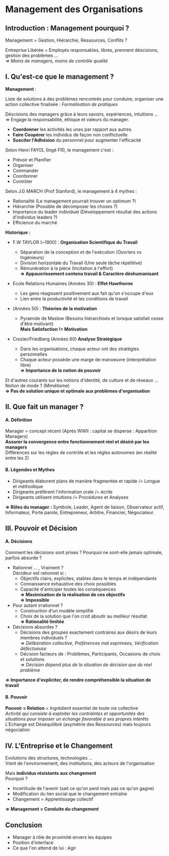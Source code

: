 # Management des Organisations #

## Introduction : Management pourquoi ? ##

Management = Gestion, Hiérarchie, Ressources, Conflits ?  

Entreprise Libérée = Employés responsables, libres, prennent déscisions, gestion des problèmes ...  
*=> Moins de managers, moins de contrôle qualité*


## I. Qu'est-ce que le management ? ##

**Management** :  

Liste de solutions à des problèmes rencontrés pour conduire, organiser une action collective finalisée : *Formalisation de pratiques*  

Déscisions des managers grâce à leurs savoirs, expériences, intuitions ...  
=> Engage la responsabilité, éthique et valeurs du manager.

 + **Coordonner** les activités les unes par rapport aux autres.
 + **Faire Coopérer** les individus de façon non conflictuelle
 + **Susciter l'Adhésion** du personnel pour augmenter l'efficacité

Selon Henri FAYOL (Ingé FR), le management c'est :
 * Prévoir et Planifier
 * Organiser
 * Commander
 * Coordonner
 * Contrôler

Selon J.G MARCH (Prof Stanford), le management à 4 mythes :
 * Rationalité (Le management pourrait trouver un optimum ?)
 * Hiérarchie (Possible de décomposer les choses ?)
 * Importance du leader individuel (Développement résultat des actions d'individus leaders ?)
 * Efficience du marché

**Historique :**

- F.W TAYLOR (~1900) : **Organisation Scientifique du Travail**
    - Séparation de la conception et de l'exécution (Ouvriers vs Ingénieurs)
    - Division horizontale du Travail (Une seule tâche répétitive)
    - Rémunération à la pièce (Incitation à l'effort)  
    **=> Appauvrissement contenu travail & Caractère déshumanisant**


 - Ecole Relations Humaines (Années 30) : **Effet Hawthorne**  
    - Les gens réagissent positivement aux fait qu'on s'occupe d'eux
    - Lien entre la productivité et les conditions de travail


 - (Années 50) : **Théories de la motivation**
    - Pyramide de Maslow (Besoins hiérarchisés et lorsque satisfait cesse d'être motivant)  
    **Mais Satisfaction != Motivation**


 - Crozier/Friedberg (Années 60) **Analyse Stratégique**
    - Dans les organisations, chaque acteur ont des stratégies personnelles
    - Chaque acteur possède une marge de manoeuvre (interprétation libre)  
    **=> Importance de la notion de pouvoir**


Et d'autres courants sur les notions d'identité, de culture et de réseaux ...
Notion de mode ? (Mimétisme)  
**=> Pas de solution unique et optimale aux problèmes d'organisation**

## II. Que fait un manager ? ##

#### A. Définition ####

Manager = concept récent (Après WWII : capital se disperse : Apparition Managers)  
**Assurer la convergence entre fonctionnement réel et désiré par les managers**  
Différences sur les règles de contrôle et les règles autonomes (en réalité entre les 2)

#### B. Légendes et Mythes ####

 - Dirigeants élaborent plans de manière fragmentée et rapide /= Longue et méthodique  
 - Dirigeants préfèrent l'information orale /= écrite
 - Dirigeants utilisent intuitions /= Procédures et Analyses

**=> Rôles du manager :** Symbole, Leader, Agent de liaison, Observateur actif, Informateur, Porte parole, Entrepreneur, Arbitre, Financier, Négociateur.

## III. Pouvoir et Décision ##

#### A. Décisions ####
Comment les décisions sont prises ? Pourquoi ne sont-elle jamais optimale, parfois absurde ?

 * Rationnel ... , Vraiment ?  
   Décideur est rationnel si :
   - Objectifs clairs, explicites, stables dans le temps et indépendants
   - Connaissance exhaustive des choix possibles
   - Capacité d'anticiper toutes les conséquences  
   **=> Maximisation de la réalisation de ces objectifs**  
   **=> Impossible**
 * Pour autant irrationnel ?
   - Construction d'un modèle simplifié
   - Choix de la solution que l'on croit aboutir au meilleur résultat  
   **=> Rationalité limitée**
 * Décisions absurdes ?
   - Décisions des groupes exactement contraires aux désirs de leurs membres individuels ?  
     *=> Délibération collective, Préférences mal exprimées, Vérification défectueuse*
   - Décision facteurs de : Problèmes, Participants, Occasions de choix et solutions  
     *=> Décision dépend plus de la situation de décision que du réel problème*

**=> Importance d'expliciter, de rendre compréhensible la situation de travail**

#### B. Pouvoir ####
**Pouvoir = Relation** = Ingrédient essentiel de toute vie collective  
*Activité qui consiste à exploiter les contraintes et opportunités des situations pour imposer un échange favorable à ses propres intérêts*  
L'Echange est Déséquilibré (asymétrie des Ressources) mais toujours négociation

## IV. L'Entreprise et le Changement ##

Evolutions des structures, technologies ...  
Vient de l'environnement, des institutions, des acteurs de l'organisation

Mais **individus résistants aux changement**  
Pourquoi ?
 + Incertitude de l'avenir (sait ce qu'on perd mais pas ce qu'on gagne)
 + Modification du lien social que le changement entraîne
 + Changement = Apprentissage collectif

**=> Management = Conduite du changement**

## Conclusion ##
 + Manager à rôle de proximité envers les équipes
 + Position d'interface
 + Ce que l'on attend de lui : Agir
